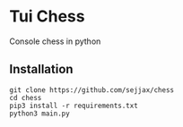 # Tui Chess
Console chess in python

## Installation
```shell
git clone https://github.com/sejjax/chess
cd chess
pip3 install -r requirements.txt
python3 main.py
```